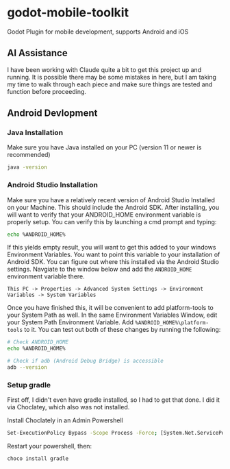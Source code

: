 # godot-mobile-toolkit
Godot Plugin for mobile development, supports Android and iOS

## AI Assistance
I have been working with Claude quite a bit to get this project up and running. It is possible there may be some mistakes in here, but I am taking my time to walk through each piece and make sure things are tested and function before proceeding.

## Android Devlopment

### Java Installation
Make sure you have Java installed on your PC (version 11 or newer is recommended)
``` bash
java -version
```

### Android Studio Installation
Make sure you have a relatively recent version of Android Studio Installed on your Machine. This should include the Android SDK. After installing, you will want to verify that your ANDROID_HOME environment variable is properly setup. You can verify this by launching a cmd prompt and typing:
``` bash
echo %ANDROID_HOME%
```
If this yields empty result, you will want to get this added to your windows Environment Variables. You want to point this variable to your installation of Android SDK. You can figure out where this installed via the Android Studio settings. Navgiate to the window below and add the `ANDROID_HOME` environment variable there.
```
This PC -> Properties -> Advanced System Settings -> Environment Variables -> System Variables
```
Once you have finished this, it will be convenient to add platform-tools to your System Path as well. In the same Environment Variables Window, edit your System Path Environment Variable. Add `%ANDROID_HOME%\platform-tools` to it. You can test out both of these changes by running the following:
``` bash
# Check ANDROID_HOME
echo %ANDROID_HOME%

# Check if adb (Android Debug Bridge) is accessible
adb --version
```

### Setup gradle
First off, I didn't even have gradle installed, so I had to get that done. I did it via Choclatey, which also was not installed.

Install Choclately in an Admin Powershell
``` bash
Set-ExecutionPolicy Bypass -Scope Process -Force; [System.Net.ServicePointManager]::SecurityProtocol = [System.Net.ServicePointManager]::SecurityProtocol -bor 3072; iex ((New-Object System.Net.WebClient).DownloadString('https://community.chocolatey.org/install.ps1'))
```

Restart your powershell, then:
``` bash
choco install gradle
```